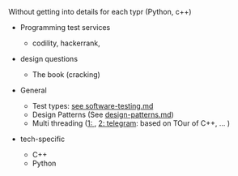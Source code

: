 Without getting into details for each typr (Python, c++)

* Programming test services
   * codility, hackerrank, 

* design questions
   * The book (cracking)

* General
   * Test types: [see software-testing.md](./software-testing.md)
   * Design Patterns (See [design-patterns.md](./design-patterns.md))
   * Multi threading ([1: ](./concurrency-async-terms.md), [2: telegram](): based on TOur of C++, ... )


* tech-specific
    * C++
    * Python

